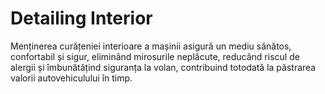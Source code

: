 # Detailing Interior

Menținerea curățeniei interioare a mașinii asigură un mediu sănătos, confortabil și sigur, eliminând mirosurile neplăcute, reducând riscul de alergii și îmbunătățind siguranța la volan, contribuind totodată la păstrarea valorii autovehiculului în timp.